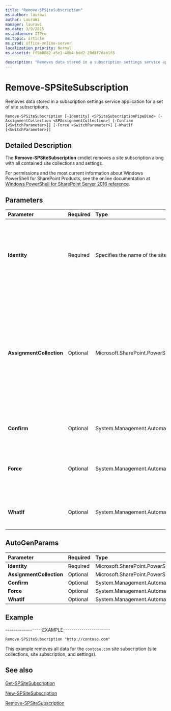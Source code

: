 ```yaml
---
title: "Remove-SPSiteSubscription"
ms.author: laurawi
author: LauraWi
manager: laurawi
ms.date: 3/9/2015
ms.audience: ITPro
ms.topic: article
ms.prod: office-online-server
localization_priority: Normal
ms.assetid: ff9b0882-a5e1-40b4-bdd2-20d8f7dab1f8

description: "Removes data stored in a subscription settings service application for a set of site subscriptions."
---
```


# Remove-SPSiteSubscription

Removes data stored in a subscription settings service application for a set of site subscriptions.
  
```
Remove-SPSiteSubscription [-Identity] <SPSiteSubscriptionPipeBind> [-AssignmentCollection <SPAssignmentCollection>] [-Confirm [<SwitchParameter>]] [-Force <SwitchParameter>] [-WhatIf [<SwitchParameter>]]
```

## Detailed Description

The **Remove-SPSiteSubscription** cmdlet removes a site subscription along with all contained site collections and settings. 
  
For permissions and the most current information about Windows PowerShell for SharePoint Products, see the online documentation at [Windows PowerShell for SharePoint Server 2016 reference](https://go.microsoft.com/fwlink/p/?LinkId=671715).
  
## Parameters

|**Parameter**|**Required**|**Type**|**Description**|
|:-----|:-----|:-----|:-----|
|**Identity** <br/> |Required  <br/> |Specifies the name of the site subscription to remove.  <br/> |Specifies the site subscription settings service application that contains the service data to delete.  <br/> The type must be a valid GUID, in the form 12345678-90ab-cdef-1234-567890bcdefgh; a valid name of a subscription settings service application (for example, SubscriptionSettingsApp1); or an instance of a valid **SPSubscriptionSettingsServiceApplication** object.  <br/> |
|**AssignmentCollection** <br/> |Optional  <br/> |Microsoft.SharePoint.PowerShell.SPAssignmentCollection  <br/> |Manages objects for the purpose of proper disposal. Use of objects, such as **SPWeb** or **SPSite**, can use large amounts of memory and use of these objects in Windows PowerShell scripts requires proper memory management. Using the **SPAssignment** object, you can assign objects to a variable and dispose of the objects after they are needed to free up memory. When **SPWeb**, **SPSite**, or **SPSiteAdministration** objects are used, the objects are automatically disposed of if an assignment collection or the **Global** parameter is not used.  <br/> > [!NOTE]> When the **Global** parameter is used, all objects are contained in the global store. If objects are not immediately used, or disposed of by using the **Stop-SPAssignment** command, an out-of-memory scenario can occur.           |
|**Confirm** <br/> |Optional  <br/> |System.Management.Automation.SwitchParameter  <br/> |Prompts you for confirmation before executing the command. For more information, type the following command: **get-help about_commonparameters** <br/> |
|**Force** <br/> |Optional  <br/> |System.Management.Automation.SwitchParameter  <br/> |Forces the removal of a site subscription and is the only way to stop this command from prompting for confirmation.  <br/> The type must be either of the following values:  <br/> - **True** <br/> - **False** <br/> The default value is **False**.  <br/> |
|**WhatIf** <br/> |Optional  <br/> |System.Management.Automation.SwitchParameter  <br/> |Displays a message that describes the effect of the command instead of executing the command. For more information, type the following command: **get-help about_commonparameters** <br/> |
   
## AutoGenParams

|**Parameter**|**Required**|**Type**|**Description**|
|:-----|:-----|:-----|:-----|
|**Identity** <br/> |Required  <br/> |Microsoft.SharePoint.PowerShell.SPSiteSubscriptionPipeBind  <br/> ||
|**AssignmentCollection** <br/> |Optional  <br/> |Microsoft.SharePoint.PowerShell.SPAssignmentCollection  <br/> ||
|**Confirm** <br/> |Optional  <br/> |System.Management.Automation.SwitchParameter  <br/> ||
|**Force** <br/> |Optional  <br/> |System.Management.Automation.SwitchParameter  <br/> ||
|**WhatIf** <br/> |Optional  <br/> |System.Management.Automation.SwitchParameter  <br/> ||
   
## Example

------------------EXAMPLE-----------------------
  
```
Remove-SPSiteSubscription "http://contoso.com"
```

This example removes all data for the  `contoso.com` site subscription (site collections, site subscription, and settings). 
  
## See also

#### 

[Get-SPSiteSubscription](get-spsitesubscription.md)
  
[New-SPSiteSubscription](new-spsitesubscription.md)
  
[Remove-SPSiteSubscription](remove-spsitesubscription.md)

